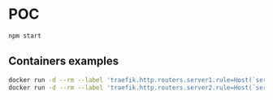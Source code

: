 # POC

```bash
npm start
```

## Containers examples

```bash
docker run -d --rm --label 'traefik.http.routers.server1.rule=Host(`server1.local`)' -p 8090:80 httpd
docker run -d --rm --label 'traefik.http.routers.server2.rule=Host(`server2.local`)' -p 8091:80 httpd
```
